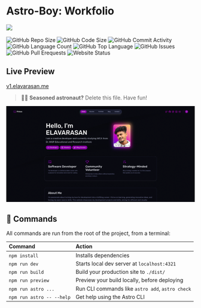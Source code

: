 # Astro-Boy: Workfolio
<img src="https://princey.tech/assets/videos/Hi.gif" width="200px" />

![GitHub Repo Size](https://img.shields.io/github/repo-size/follow-prince/WorkFolio?color=d62936&label=Repo%20Size&style=flat-square)
![GitHub Code Size](https://img.shields.io/github/languages/code-size/follow-prince/WorkFolio?color=e6a400&label=Code%20Size&style=flat-square)
![GitHub Commit Activity](https://img.shields.io/github/commit-activity/m/follow-prince/WorkFolio?color=138a3d&label=Commit%20Activity&style=flat-square)
![GitHub Language Count](https://img.shields.io/github/languages/count/follow-prince/WorkFolio?color=1f77b4&label=Total%20Languages&style=flat-square)
![GitHub Top Language](https://img.shields.io/github/languages/top/follow-prince/WorkFolio?color=7f0c7f&style=flat-square)
![GitHub Issues](https://img.shields.io/github/issues/follow-prince/WorkFolio?color=098f76&label=GitHub%20Issues&style=flat-square)
![GitHub Pull Erequests](https://img.shields.io/github/issues-pr/follow-prince/WorkFolio?color=2c324f&label=GitHub%20Pull%20Requests&style=flat-square)
![Website Status](https://img.shields.io/website?down_message=Down%20%26%20Offline&label=Website%20Status&up_message=Up%20%26%20Online&url=https%3A%2F%2Fv1.elavarasan.me)

##  Live Preview
<a href="v1.elavarasan.me">v1.elavarasan.me</a>

> 🧑‍🚀 **Seasoned astronaut?** Delete this file. Have fun!

![portfolio](./public/assets/Screenshot%20from%202023-09-11%2021-19-27.png)

## 🧞 Commands

All commands are run from the root of the project, from a terminal:

| Command                   | Action                                           |
| :------------------------ | :----------------------------------------------- |
| `npm install`             | Installs dependencies                            |
| `npm run dev`             | Starts local dev server at `localhost:4321`      |
| `npm run build`           | Build your production site to `./dist/`          |
| `npm run preview`         | Preview your build locally, before deploying     |
| `npm run astro ...`       | Run CLI commands like `astro add`, `astro check` |
| `npm run astro -- --help` | Get help using the Astro CLI                     |


